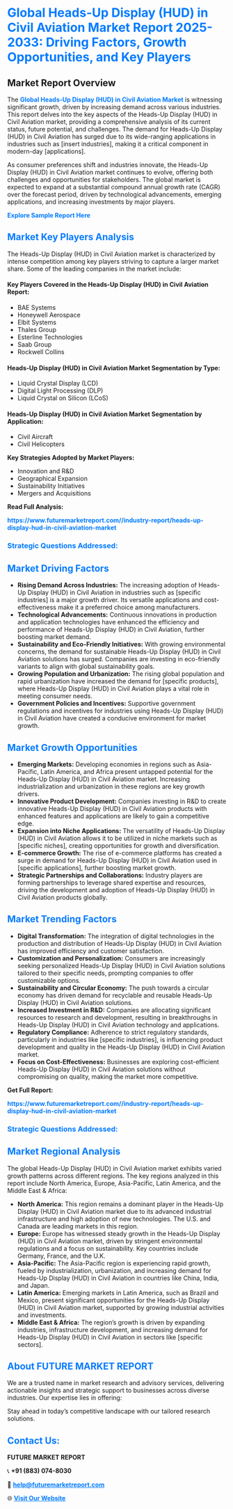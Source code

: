 <h1 style="color: #007BFF;">Global Heads-Up Display (HUD) in Civil Aviation Market Report 2025-2033: Driving Factors, Growth Opportunities, and Key Players</h1>

<section id="overview">
<h2>Market Report Overview</h2>
<p>The <a href="https://www.futuremarketreport.com//industry-report/heads-up-display-hud-in-civil-aviation-market" style="color: #007BFF; text-decoration: none;"><strong>Global Heads-Up Display (HUD) in Civil Aviation Market</strong></a> is witnessing significant growth, driven by increasing demand across various industries. This report delves into the key aspects of the Heads-Up Display (HUD) in Civil Aviation market, providing a comprehensive analysis of its current status, future potential, and challenges. The demand for Heads-Up Display (HUD) in Civil Aviation has surged due to its wide-ranging applications in industries such as [insert industries], making it a critical component in modern-day [applications].</p>
<p>As consumer preferences shift and industries innovate, the Heads-Up Display (HUD) in Civil Aviation market continues to evolve, offering both challenges and opportunities for stakeholders. The global market is expected to expand at a substantial compound annual growth rate (CAGR) over the forecast period, driven by technological advancements, emerging applications, and increasing investments by major players.</p>
</section>

<section id="overview">
<p><a href="https://www.futuremarketreport.com//request-sample/reportId=75501" style="color: #007BFF; text-decoration: none;"><strong>Explore Sample Report Here</strong></a></p>
</section>

<section id="key-players">
<h2 style="color: #007BFF;">Market Key Players Analysis</h2>
<p>The Heads-Up Display (HUD) in Civil Aviation market is characterized by intense competition among key players striving to capture a larger market share. Some of the leading companies in the market include:</p>
<h4>Key Players Covered in the Heads-Up Display (HUD) in Civil Aviation Report:</h4>
<ul><li>BAE Systems</li><li>Honeywell Aerospace</li><li>Elbit Systems</li><li>Thales Group</li><li>Esterline Technologies</li><li>Saab Group</li><li>Rockwell Collins</li></ul>
<h4>Heads-Up Display (HUD) in Civil Aviation Market Segmentation by Type:</h4>
<ul><li>Liquid Crystal Display (LCD)</li><li>Digital Light Processing (DLP)</li><li>Liquid Crystal on Silicon (LCoS)</li></ul>

<h4>Heads-Up Display (HUD) in Civil Aviation Market Segmentation by Application:</h4>
<ul><li>Civil Aircraft</li><li>Civil Helicopters</li></ul>
<p><strong>Key Strategies Adopted by Market Players:</strong></p>
<ul>
<li>Innovation and R&D</li>
<li>Geographical Expansion</li>
<li>Sustainability Initiatives</li>
<li>Mergers and Acquisitions</li>
</ul>
</section>

<section>
<p><strong>Read Full Analysis: </strong></p><a href="https://www.futuremarketreport.com//industry-report/heads-up-display-hud-in-civil-aviation-market" style="color: #007BFF; text-decoration: none;"><strong>https://www.futuremarketreport.com//industry-report/heads-up-display-hud-in-civil-aviation-market</strong></a>
<h3 style="color: #007BFF;">Strategic Questions Addressed:</h3>
</section>

<section id="driving-factors">
<h2 style="color: #007BFF;">Market Driving Factors</h2>
<ul>
<li><strong>Rising Demand Across Industries:</strong> The increasing adoption of Heads-Up Display (HUD) in Civil Aviation in industries such as [specific industries] is a major growth driver. Its versatile applications and cost-effectiveness make it a preferred choice among manufacturers.</li>
<li><strong>Technological Advancements:</strong> Continuous innovations in production and application technologies have enhanced the efficiency and performance of Heads-Up Display (HUD) in Civil Aviation, further boosting market demand.</li>
<li><strong>Sustainability and Eco-Friendly Initiatives:</strong> With growing environmental concerns, the demand for sustainable Heads-Up Display (HUD) in Civil Aviation solutions has surged. Companies are investing in eco-friendly variants to align with global sustainability goals.</li>
<li><strong>Growing Population and Urbanization:</strong> The rising global population and rapid urbanization have increased the demand for [specific products], where Heads-Up Display (HUD) in Civil Aviation plays a vital role in meeting consumer needs.</li>
<li><strong>Government Policies and Incentives:</strong> Supportive government regulations and incentives for industries using Heads-Up Display (HUD) in Civil Aviation have created a conducive environment for market growth.</li>
</ul>
</section>

<section id="growth-opportunities">
<h2 style="color: #007BFF;">Market Growth Opportunities</h2>
<ul>
<li><strong>Emerging Markets:</strong> Developing economies in regions such as Asia-Pacific, Latin America, and Africa present untapped potential for the Heads-Up Display (HUD) in Civil Aviation market. Increasing industrialization and urbanization in these regions are key growth drivers.</li>
<li><strong>Innovative Product Development:</strong> Companies investing in R&D to create innovative Heads-Up Display (HUD) in Civil Aviation products with enhanced features and applications are likely to gain a competitive edge.</li>
<li><strong>Expansion into Niche Applications:</strong> The versatility of Heads-Up Display (HUD) in Civil Aviation allows it to be utilized in niche markets such as [specific niches], creating opportunities for growth and diversification.</li>
<li><strong>E-commerce Growth:</strong> The rise of e-commerce platforms has created a surge in demand for Heads-Up Display (HUD) in Civil Aviation used in [specific applications], further boosting market growth.</li>
<li><strong>Strategic Partnerships and Collaborations:</strong> Industry players are forming partnerships to leverage shared expertise and resources, driving the development and adoption of Heads-Up Display (HUD) in Civil Aviation products globally.</li>
</ul>
</section>

<section id="trending-factors">
<h2 style="color: #007BFF;">Market Trending Factors</h2>
<ul>
<li><strong>Digital Transformation:</strong> The integration of digital technologies in the production and distribution of Heads-Up Display (HUD) in Civil Aviation has improved efficiency and customer satisfaction.</li>
<li><strong>Customization and Personalization:</strong> Consumers are increasingly seeking personalized Heads-Up Display (HUD) in Civil Aviation solutions tailored to their specific needs, prompting companies to offer customizable options.</li>
<li><strong>Sustainability and Circular Economy:</strong> The push towards a circular economy has driven demand for recyclable and reusable Heads-Up Display (HUD) in Civil Aviation solutions.</li>
<li><strong>Increased Investment in R&D:</strong> Companies are allocating significant resources to research and development, resulting in breakthroughs in Heads-Up Display (HUD) in Civil Aviation technology and applications.</li>
<li><strong>Regulatory Compliance:</strong> Adherence to strict regulatory standards, particularly in industries like [specific industries], is influencing product development and quality in the Heads-Up Display (HUD) in Civil Aviation market.</li>
<li><strong>Focus on Cost-Effectiveness:</strong> Businesses are exploring cost-efficient Heads-Up Display (HUD) in Civil Aviation solutions without compromising on quality, making the market more competitive.</li>
</ul>
</section>

<section>
<p><strong>Get Full Report: </strong></p><a href="https://www.futuremarketreport.com//industry-report/heads-up-display-hud-in-civil-aviation-market" style="color: #007BFF; text-decoration: none;"><strong>https://www.futuremarketreport.com//industry-report/heads-up-display-hud-in-civil-aviation-market</strong></a>
<h3 style="color: #007BFF;">Strategic Questions Addressed:</h3>
</section>


<section id="regional-analysis">
<h2 style="color: #007BFF;">Market Regional Analysis</h2>
<p>The global Heads-Up Display (HUD) in Civil Aviation market exhibits varied growth patterns across different regions. The key regions analyzed in this report include North America, Europe, Asia-Pacific, Latin America, and the Middle East & Africa:</p>
<ul>
<li><strong>North America:</strong> This region remains a dominant player in the Heads-Up Display (HUD) in Civil Aviation market due to its advanced industrial infrastructure and high adoption of new technologies. The U.S. and Canada are leading markets in this region.</li>
<li><strong>Europe:</strong> Europe has witnessed steady growth in the Heads-Up Display (HUD) in Civil Aviation market, driven by stringent environmental regulations and a focus on sustainability. Key countries include Germany, France, and the U.K.</li>
<li><strong>Asia-Pacific:</strong> The Asia-Pacific region is experiencing rapid growth, fueled by industrialization, urbanization, and increasing demand for Heads-Up Display (HUD) in Civil Aviation in countries like China, India, and Japan.</li>
<li><strong>Latin America:</strong> Emerging markets in Latin America, such as Brazil and Mexico, present significant opportunities for the Heads-Up Display (HUD) in Civil Aviation market, supported by growing industrial activities and investments.</li>
<li><strong>Middle East & Africa:</strong> The region’s growth is driven by expanding industries, infrastructure development, and increasing demand for Heads-Up Display (HUD) in Civil Aviation in sectors like [specific sectors].</li>
</ul>
</section>

<footer>
<h2 style="color: #007BFF;">About FUTURE MARKET REPORT</h2>
<p>We are a trusted name in market research and advisory services, delivering actionable insights and strategic support to businesses across diverse industries. Our expertise lies in offering:</p>

<p>Stay ahead in today’s competitive landscape with our tailored research solutions.</p>

<h2 style="color: #007BFF;">Contact Us:</h2>
<p><strong>FUTURE MARKET REPORT</strong></p>
<p>📞 <strong>+91 (883) 074-8030</strong></p>
<p>📧 <strong><a href="mailto:help@futuremarketreport.com" style="color: #007BFF;">help@futuremarketreport.com</a></strong></p>
<p>🌐 <strong><a href="https://www.futuremarketreport.com/" style="color: #007BFF;">Visit Our Website</a></strong></p>
</footer>